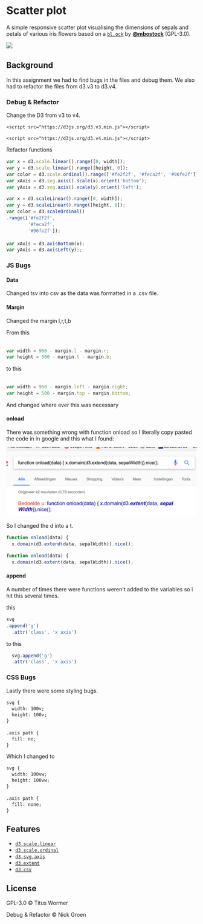 # Scatter plot

A simple responsive scatter plot visualising the dimensions of sepals and petals
of various iris flowers based on a [`bl.ock`][block] by
[**@mbostock**][block-author] (GPL-3.0).

[![][cover]][url]


## Background

In this assignment we had to find bugs in the files and debug them. We also had to refactor the files from d3.v3 to d3.v4.


### Debug & Refactor

Change the D3 from v3 to v4.

```
<script src="https://d3js.org/d3.v3.min.js"></script>

```
```
<script src="https://d3js.org/d3.v4.min.js"></script>

```

Refactor functions

```js
var x = d3.scale.linear().range([0, width]);
var y = d3.scale.linear().range([height, 0]);
var color = d3.scale.ordinal().range(['#fe2f2f', '#feca2f', '#96fe2f']);
var xAxis = d3.svg.axis().scale(x).orient('bottom');
var yAxis = d3.svg.axis().scale(y).orient('left');
```


```js
var x = d3.scaleLinear().range([0, width]);
var y = d3.scaleLinear().range([height, 0]);
var color = d3.scaleOrdinal()
.range(['#fe2f2f',
        '#feca2f',
        '#96fe2f']);

var xAxis = d3.axisBottom(x);
var yAxis = d3.axisLeft(y);;
```

### JS Bugs

#### Data

Changed tsv into csv as the data was formatted in a .csv file.

#### Margin

Changed the margin l,r,t,b

From this


```js

var width = 960 - margin.l - margin.r;
var height = 500 - margin.t - margin.b;

```

to this

```js

var width = 960 - margin.left - margin.right;
var height = 500 - margin.top - margin.bottom;
```

And changed where ever this was necessary

#### onload

There was something wrong with function onload so I literally copy pasted the code in in google and this what I found:

![alt text](image.png "Title")


So I changed the d into a t.

```js
function onload(data) {
  x.domain(d3.extend(data, sepalWidth)).nice();
```

```js
function onload(data) {
  x.domain(d3.extent(data, sepalWidth)).nice();
```

#### append

A number of times there were functions weren't added to the variables so i hit this several times.


this

```js
svg
.append('g')
  .attr('class', 'x axis')
```

to this

```js
  svg.append('g')
  .attr('class', 'x axis')
```




### CSS Bugs


Lastly there were some styling bugs.

```
svg {
  width: 100v;
  height: 100v;
}

.axis path {
  fill: no;
}
```

Which I changed to

```
svg {
  width: 100vw;
  height: 100vw;
}

.axis path {
  fill: none;
}
```


## Features

*   [`d3.scale.linear`](https://github.com/d3/d3-3.x-api-reference/blob/master/Quantitative-Scales.md#_linear)
*   [`d3.scale.ordinal`](https://github.com/d3/d3-3.x-api-reference/blob/master/Ordinal-Scales.md#ordinal)
*   [`d3.svg.axis`](https://github.com/d3/d3-3.x-api-reference/blob/master/SVG-Axes.md#axis)
*   [`d3.extent`](https://github.com/d3/d3-3.x-api-reference/blob/master/Arrays.md#d3_extent)
*   [`d3.csv`](https://github.com/d3/d3-3.x-api-reference/blob/master/CSV.md#csv)

## License

GPL-3.0 © Titus Wormer

Debug & Refactor © Nick Groen


[block]: https://bl.ocks.org/mbostock/3887118

[block-author]: https://github.com/mbostock

[cover]: preview.png

[url]: https://cmda-fe3.github.io/course-17-18/class-2/debug
